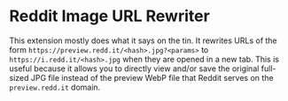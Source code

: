 # Reddit Image URL Rewriter

This extension mostly does what it says on the tin. It rewrites URLs of the form
`https://preview.redd.it/<hash>.jpg?<params>` to `https://i.redd.it/<hash>.jpg` when
they are opened in a new tab. This is useful because it allows you to directly view
and/or save the original full-sized JPG file instead of the preview WebP file that
Reddit serves on the `preview.redd.it` domain.
